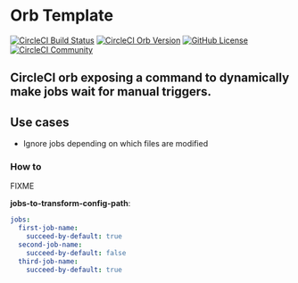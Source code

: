# Orb Template


[![CircleCI Build Status](https://circleci.com/gh/Dot-H/orb-conditional-jobs.svg?style=shield "CircleCI Build Status")](https://circleci.com/gh/Dot-H/orb-conditional-jobs) [![CircleCI Orb Version](https://badges.circleci.com/orbs/doth/..svg)](https://circleci.com/developer/orbs/orb/doth/.) [![GitHub License](https://img.shields.io/badge/license-MIT-lightgrey.svg)](https://raw.githubusercontent.com/Dot-H/orb-conditional-jobs/master/LICENSE) [![CircleCI Community](https://img.shields.io/badge/community-CircleCI%20Discuss-343434.svg)](https://discuss.circleci.com/c/ecosystem/orbs)

CircleCI orb exposing a command to dynamically make jobs wait for manual triggers.
---

## Use cases

- Ignore jobs depending on which files are modified

### How to

FIXME

**jobs-to-transform-config-path**:
```yaml
jobs:
  first-job-name:
    succeed-by-default: true
  second-job-name:
    succeed-by-default: false
  third-job-name:
    succeed-by-default: true
```
